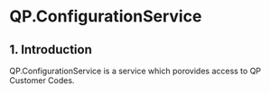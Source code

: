 # QP.ConfigurationService

## 1. Introduction

QP.ConfigurationService is a service which porovides access to QP Customer Codes.
